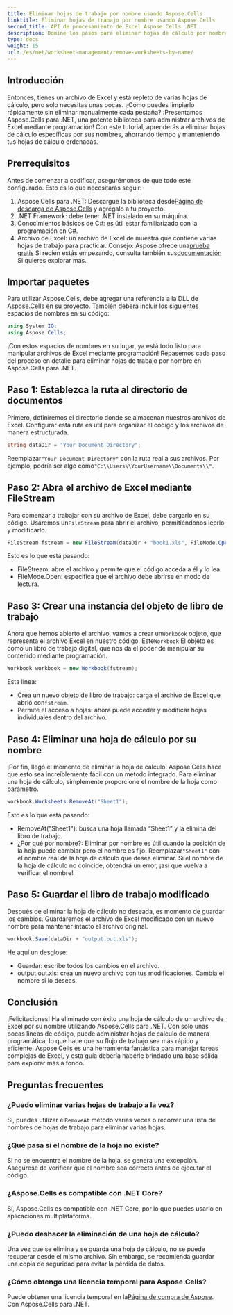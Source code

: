 ```yaml
---
title: Eliminar hojas de trabajo por nombre usando Aspose.Cells
linktitle: Eliminar hojas de trabajo por nombre usando Aspose.Cells
second_title: API de procesamiento de Excel Aspose.Cells .NET
description: Domine los pasos para eliminar hojas de cálculo por nombre en Excel con Aspose.Cells para .NET. Siga esta guía detallada y fácil de usar para principiantes para agilizar sus tareas.
type: docs
weight: 15
url: /es/net/worksheet-management/remove-worksheets-by-name/
---
```

## Introducción
Entonces, tienes un archivo de Excel y está repleto de varias hojas de cálculo, pero solo necesitas unas pocas. ¿Cómo puedes limpiarlo rápidamente sin eliminar manualmente cada pestaña? ¡Presentamos Aspose.Cells para .NET, una potente biblioteca para administrar archivos de Excel mediante programación! Con este tutorial, aprenderás a eliminar hojas de cálculo específicas por sus nombres, ahorrando tiempo y manteniendo tus hojas de cálculo ordenadas.
## Prerrequisitos
Antes de comenzar a codificar, asegurémonos de que todo esté configurado. Esto es lo que necesitarás seguir:
1.  Aspose.Cells para .NET: Descargue la biblioteca desde[Página de descarga de Aspose.Cells](https://releases.aspose.com/cells/net/) y agrégalo a tu proyecto.
2. .NET Framework: debe tener .NET instalado en su máquina.
3. Conocimientos básicos de C#: es útil estar familiarizado con la programación en C#.
4. Archivo de Excel: un archivo de Excel de muestra que contiene varias hojas de trabajo para practicar.
 Consejo: Aspose ofrece una[prueba gratis](https://releases.aspose.com/) Si recién estás empezando, consulta también sus[documentación](https://reference.aspose.com/cells/net/) Si quieres explorar más.
## Importar paquetes
Para utilizar Aspose.Cells, debe agregar una referencia a la DLL de Aspose.Cells en su proyecto. También deberá incluir los siguientes espacios de nombres en su código:
```csharp
using System.IO;
using Aspose.Cells;
```
¡Con estos espacios de nombres en su lugar, ya está todo listo para manipular archivos de Excel mediante programación!
Repasemos cada paso del proceso en detalle para eliminar hojas de trabajo por nombre en Aspose.Cells para .NET.
## Paso 1: Establezca la ruta al directorio de documentos
Primero, definiremos el directorio donde se almacenan nuestros archivos de Excel. Configurar esta ruta es útil para organizar el código y los archivos de manera estructurada. 
```csharp
string dataDir = "Your Document Directory";
```
 Reemplazar`"Your Document Directory"` con la ruta real a sus archivos. Por ejemplo, podría ser algo como`"C:\\Users\\YourUsername\\Documents\\"`.
## Paso 2: Abra el archivo de Excel mediante FileStream
Para comenzar a trabajar con su archivo de Excel, debe cargarlo en su código. Usaremos un`FileStream` para abrir el archivo, permitiéndonos leerlo y modificarlo.
```csharp
FileStream fstream = new FileStream(dataDir + "book1.xls", FileMode.Open);
```
Esto es lo que está pasando:
- FileStream: abre el archivo y permite que el código acceda a él y lo lea.
- FileMode.Open: especifica que el archivo debe abrirse en modo de lectura.
## Paso 3: Crear una instancia del objeto de libro de trabajo
 Ahora que hemos abierto el archivo, vamos a crear un`Workbook` objeto, que representa el archivo Excel en nuestro código. Este`Workbook` El objeto es como un libro de trabajo digital, que nos da el poder de manipular su contenido mediante programación.
```csharp
Workbook workbook = new Workbook(fstream);
```
Esta linea:
-  Crea un nuevo objeto de libro de trabajo: carga el archivo de Excel que abrió con`fstream`.
- Permite el acceso a hojas: ahora puede acceder y modificar hojas individuales dentro del archivo.
## Paso 4: Eliminar una hoja de cálculo por su nombre
¡Por fin, llegó el momento de eliminar la hoja de cálculo! Aspose.Cells hace que esto sea increíblemente fácil con un método integrado. Para eliminar una hoja de cálculo, simplemente proporcione el nombre de la hoja como parámetro.
```csharp
workbook.Worksheets.RemoveAt("Sheet1");
```
Esto es lo que está pasando:
- RemoveAt("Sheet1"): busca una hoja llamada “Sheet1” y la elimina del libro de trabajo.
- ¿Por qué por nombre?: Eliminar por nombre es útil cuando la posición de la hoja puede cambiar pero el nombre es fijo.
 Reemplazar`"Sheet1"` con el nombre real de la hoja de cálculo que desea eliminar. Si el nombre de la hoja de cálculo no coincide, obtendrá un error, ¡así que vuelva a verificar el nombre!
## Paso 5: Guardar el libro de trabajo modificado
Después de eliminar la hoja de cálculo no deseada, es momento de guardar los cambios. Guardaremos el archivo de Excel modificado con un nuevo nombre para mantener intacto el archivo original.
```csharp
workbook.Save(dataDir + "output.out.xls");
```
He aquí un desglose:
- Guardar: escribe todos los cambios en el archivo.
- output.out.xls: crea un nuevo archivo con tus modificaciones. Cambia el nombre si lo deseas.
## Conclusión
¡Felicitaciones! Ha eliminado con éxito una hoja de cálculo de un archivo de Excel por su nombre utilizando Aspose.Cells para .NET. Con solo unas pocas líneas de código, puede administrar hojas de cálculo de manera programática, lo que hace que su flujo de trabajo sea más rápido y eficiente. Aspose.Cells es una herramienta fantástica para manejar tareas complejas de Excel, y esta guía debería haberle brindado una base sólida para explorar más a fondo.
## Preguntas frecuentes
### ¿Puedo eliminar varias hojas de trabajo a la vez?
 Sí, puedes utilizar el`RemoveAt` método varias veces o recorrer una lista de nombres de hojas de trabajo para eliminar varias hojas.
### ¿Qué pasa si el nombre de la hoja no existe?
Si no se encuentra el nombre de la hoja, se genera una excepción. Asegúrese de verificar que el nombre sea correcto antes de ejecutar el código.
### ¿Aspose.Cells es compatible con .NET Core?
Sí, Aspose.Cells es compatible con .NET Core, por lo que puedes usarlo en aplicaciones multiplataforma.
### ¿Puedo deshacer la eliminación de una hoja de cálculo?
Una vez que se elimina y se guarda una hoja de cálculo, no se puede recuperar desde el mismo archivo. Sin embargo, se recomienda guardar una copia de seguridad para evitar la pérdida de datos.
### ¿Cómo obtengo una licencia temporal para Aspose.Cells?
 Puede obtener una licencia temporal en la[Página de compra de Aspose](https://purchase.aspose.com/temporary-license/).
Con Aspose.Cells para .NET.